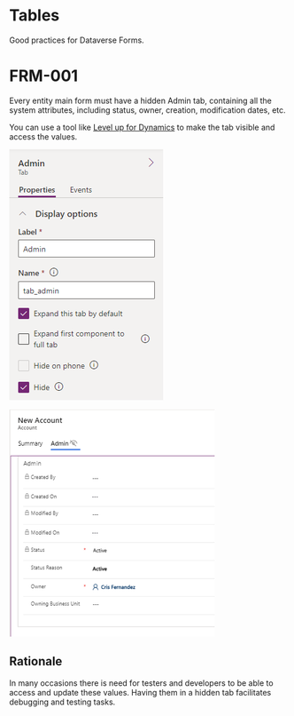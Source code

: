 # Tables

Good practices for Dataverse Forms. 

# FRM-001

Every entity main form must have a hidden Admin tab, containing all the system attributes, including status, owner, creation, modification dates, etc.

You can use a tool like [Level up for Dynamics](https://github.com/rajyraman/Levelup-for-Dynamics-CRM) to make the tab visible and access the values. 

![hidden-admin](/img/frm-001-hidden-admin.png)

![hidden-admin](/img/frm-001-hidden-admin-2.png)

## Rationale

In many occasions there is need for testers and developers to be able to access and update these values. Having them in a hidden tab facilitates debugging and testing tasks.